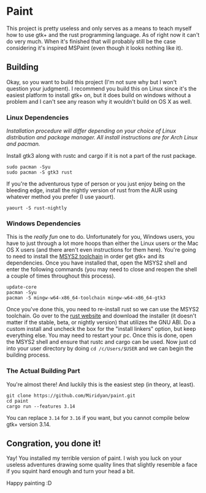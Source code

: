 # Paint

This project is pretty useless and only serves as a means to teach myself how to use gtk+ and the
rust programming language. As of right now it can't do very much. When it's finished that will
probably still be the case considering it's inspired MSPaint (even though it looks nothing like it).

## Building

Okay, so you want to build this project (I'm not sure why but I won't question your judgment).
I recommend you build this on Linux since it's the easiest platform to install gtk+ on, but it
does build on windows without a problem and I can't see any reason why it wouldn't build on OS X
as well.

### Linux Dependencies

_Installation procedure will differ depending on your choice of Linux distribution and package
manager. All install instructions are for Arch Linux and pacman._

Install gtk3 along with rustc and cargo if it is not a part of the rust package.
```
sudo pacman -Syu
sudo pacman -S gtk3 rust
```
If you're the adventurous type of person or you just enjoy being on the bleeding edge, install the
nightly version of rust from the AUR using whatever method you prefer (I use yaourt).
```
yaourt -S rust-nightly
```

### Windows Dependencies

This is the _really fun_ one to do. Unfortunately for you, Windows users, you have to just through a
lot more hoops than either the Linux users or the Mac OS X users (and there aren't even instructions
for them here). You're going to need to install the [MSYS2 toolchain](https://msys2.github.io/) in
order get gtk+ and its dependencies. Once you have installed that, open the MSYS2 shell and enter
the following commands (you may need to close and reopen the shell a couple of times throughout this
process).
```
update-core
pacman -Syu
pacman -S mingw-w64-x86_64-toolchain mingw-w64-x86_64-gtk3
```
Once you've done this, you need to re-install rust so we can use the MSYS2 toolchain. Go over to the
[rust website](https://www.rust-lang.org/downloads.html) and download the installer (it doesn't
matter if the stable, beta, or nightly version) that utilizes the GNU ABI. Do a custom install and
uncheck the box for the "install linkers" option, but keep everything else. You may need to restart
your pc. Once this is done, open the MSYS2 shell and ensure that rustc and cargo can be used. Now
just cd into your user directory by doing `cd /c/Users/$USER` and we can begin the building process.

### The Actual Building Part

You're almost there! And luckily this is the easiest step (in theory, at least).

```
git clone https://github.com/Miridyan/paint.git
cd paint
cargo run --features 3.14
```

You can replace `3.14` for `3.16` if you want, but you cannot compile below gtk+ version 3.14.

## Congration, you done it!

Yay! You installed my terrible version of paint. I wish you luck on your useless adventures drawing
some quality lines that slightly resemble a face if you squint hard enough and turn your head a bit.

Happy painting :D
